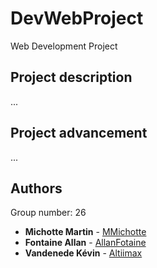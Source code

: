 # DevWebProject
Web Development Project

## Project description
...

## Project advancement 
... 

## Authors

Group number: 26

* **Michotte Martin** - [MMichotte](https://github.com/MMichotte)
* **Fontaine Allan** - [AllanFotaine](https://github.com/AllanFontaine)
* **Vandenede Kévin** - [Altiimax](https://github.com/Altiimax)